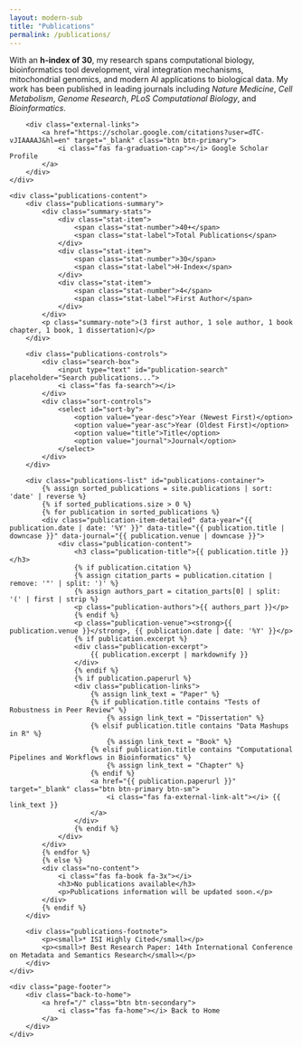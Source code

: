```yaml
---
layout: modern-sub
title: "Publications"
permalink: /publications/
---
```


<div class="publications-page">
    <div class="page-intro">
        <p>With an <strong>h-index of 30</strong>, my research spans computational biology, bioinformatics tool development, viral integration mechanisms, mitochondrial genomics, and modern AI applications to biological data. My work has been published in leading journals including <em>Nature Medicine</em>, <em>Cell Metabolism</em>, <em>Genome Research</em>, <em>PLoS Computational Biology</em>, and <em>Bioinformatics</em>.</p>
        
        <div class="external-links">
            <a href="https://scholar.google.com/citations?user=dTC-vJIAAAAJ&hl=en" target="_blank" class="btn btn-primary">
                <i class="fas fa-graduation-cap"></i> Google Scholar Profile
            </a>
        </div>
    </div>

    <div class="publications-content">
        <div class="publications-summary">
            <div class="summary-stats">
                <div class="stat-item">
                    <span class="stat-number">40+</span>
                    <span class="stat-label">Total Publications</span>
                </div>
                <div class="stat-item">
                    <span class="stat-number">30</span>
                    <span class="stat-label">H-Index</span>
                </div>
                <div class="stat-item">
                    <span class="stat-number">4</span>
                    <span class="stat-label">First Author</span>
                </div>
            </div>
            <p class="summary-note">(3 first author, 1 sole author, 1 book chapter, 1 book, 1 dissertation)</p>
        </div>

        <div class="publications-controls">
            <div class="search-box">
                <input type="text" id="publication-search" placeholder="Search publications...">
                <i class="fas fa-search"></i>
            </div>
            <div class="sort-controls">
                <select id="sort-by">
                    <option value="year-desc">Year (Newest First)</option>
                    <option value="year-asc">Year (Oldest First)</option>
                    <option value="title">Title</option>
                    <option value="journal">Journal</option>
                </select>
            </div>
        </div>

        <div class="publications-list" id="publications-container">
            {% assign sorted_publications = site.publications | sort: 'date' | reverse %}
            {% if sorted_publications.size > 0 %}
            {% for publication in sorted_publications %}
            <div class="publication-item-detailed" data-year="{{ publication.date | date: '%Y' }}" data-title="{{ publication.title | downcase }}" data-journal="{{ publication.venue | downcase }}">
                <div class="publication-content">
                    <h3 class="publication-title">{{ publication.title }}</h3>
                    {% if publication.citation %}
                    {% assign citation_parts = publication.citation | remove: '"' | split: ')' %}
                    {% assign authors_part = citation_parts[0] | split: '(' | first | strip %}
                    <p class="publication-authors">{{ authors_part }}</p>
                    {% endif %}
                    <p class="publication-venue"><strong>{{ publication.venue }}</strong>, {{ publication.date | date: '%Y' }}</p>
                    {% if publication.excerpt %}
                    <div class="publication-excerpt">
                        {{ publication.excerpt | markdownify }}
                    </div>
                    {% endif %}
                    {% if publication.paperurl %}
                    <div class="publication-links">
                        {% assign link_text = "Paper" %}
                        {% if publication.title contains "Tests of Robustness in Peer Review" %}
                            {% assign link_text = "Dissertation" %}
                        {% elsif publication.title contains "Data Mashups in R" %}
                            {% assign link_text = "Book" %}
                        {% elsif publication.title contains "Computational Pipelines and Workflows in Bioinformatics" %}
                            {% assign link_text = "Chapter" %}
                        {% endif %}
                        <a href="{{ publication.paperurl }}" target="_blank" class="btn btn-primary btn-sm">
                            <i class="fas fa-external-link-alt"></i> {{ link_text }}
                        </a>
                    </div>
                    {% endif %}
                </div>
            </div>
            {% endfor %}
            {% else %}
            <div class="no-content">
                <i class="fas fa-book fa-3x"></i>
                <h3>No publications available</h3>
                <p>Publications information will be updated soon.</p>
            </div>
            {% endif %}
        </div>
        
        <div class="publications-footnote">
            <p><small>* ISI Highly Cited</small></p>
            <p><small>† Best Research Paper: 14th International Conference on Metadata and Semantics Research</small></p>
        </div>
    </div>

    <div class="page-footer">
        <div class="back-to-home">
            <a href="/" class="btn btn-secondary">
                <i class="fas fa-home"></i> Back to Home
            </a>
        </div>
    </div>
</div>
